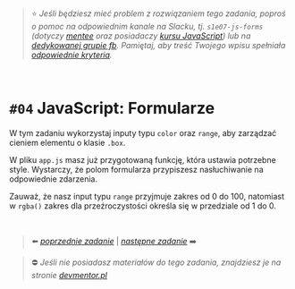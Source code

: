 > :star: *Jeśli będziesz mieć problem z rozwiązaniem tego zadania, poproś o pomoc na odpowiednim kanale na Slacku, tj. `s1e07-js-forms` (dotyczy [mentee](https://devmentor.pl/mentoring-javascript/) oraz posiadaczy [kursu JavaScript](https://devmentor.pl/p/javascript-for-beginners/)) lub na [dedykowanej grupie fb](https://www.facebook.com/groups/155234921740033). Pamiętaj, aby treść Twojego wpisu spełniała [odpowiednie kryteria](https://devmentor.pl/jak-prosic-o-pomoc/).*

&nbsp;

# `#04` JavaScript: Formularze


W tym zadaniu wykorzystaj inputy typu `color` oraz `range`, aby zarządzać cieniem elementu o klasie `.box`.

W pliku `app.js` masz już przygotowaną funkcję, która ustawia potrzebne style. Wystarczy, że polom formularza przypiszesz nasłuchiwanie na odpowiednie zdarzenia.

Zauważ, że nasz input typu `range` przyjmuje zakres od 0 do 100, natomiast w `rgba()` zakres dla przeźroczystości określa się w przedziale od 1 do 0.

&nbsp;

> :arrow_left: [*poprzednie zadanie*](./../03) | [*następne zadanie*](./../05) :arrow_right:

> :no_entry: *Jeśli nie posiadasz materiałów do tego zadania, znajdziesz je na stronie [devmentor.pl](https://devmentor.pl/p/js-basics/)*
